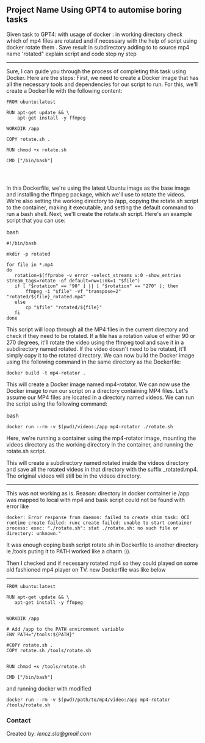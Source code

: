 ## Project Name Using GPT4 to automise boring tasks
Given task to GPT4: with usage of  docker : in working directory check which of mp4 files are rotated and  if necessary  with the help of script using docker rotate them . Save result in subdirectory adding to to source mp4 name 'rotated" explain script and code step ny step

---



Sure, I can guide you through the process of completing this task using Docker. Here are the steps:
First, we need to create a Docker image that has all the necessary tools and dependencies for our script to run. For this, we'll create a Dockerfile with the following content:



```
FROM ubuntu:latest

RUN apt-get update && \
    apt-get install -y ffmpeg

WORKDIR /app

COPY rotate.sh .

RUN chmod +x rotate.sh

CMD ["/bin/bash"]


 
 ```


In this Dockerfile, we're using the latest Ubuntu image as the base image and installing the ffmpeg package, which we'll use to rotate the videos. We're also setting the working directory to /app, copying the rotate.sh script to the container, making it executable, and setting the default command to run a bash shell.
Next, we'll create the rotate.sh script. Here's an example script that you can use:




bash
 ```
#!/bin/bash

mkdir -p rotated

for file in *.mp4
do
    rotation=$(ffprobe -v error -select_streams v:0 -show_entries stream_tags=rotate -of default=nw=1:nk=1 "$file")
    if [ "$rotation" == "90" ] || [ "$rotation" == "270" ]; then
        ffmpeg -i "$file" -vf "transpose=2" "rotated/${file}_rotated.mp4"
    else
        cp "$file" "rotated/${file}"
    fi
done
 ```



This script will loop through all the MP4 files in the current directory and check if they need to be rotated. If a file has a rotation value of either 90 or 270 degrees, it'll rotate the video using the ffmpeg tool and save it in a subdirectory named rotated. If the video doesn't need to be rotated, it'll simply copy it to the rotated directory.
We can now build the Docker image using the following command in the same directory as the Dockerfile:




 ```
docker build -t mp4-rotator .
 ```
This will create a Docker image named mp4-rotator.
We can now use the Docker image to run our script on a directory containing MP4 files. Let's assume our MP4 files are located in a directory named videos. We can run the script using the following command:




bash
 ```
docker run --rm -v $(pwd)/videos:/app mp4-rotator ./rotate.sh
 ```



Here, we're running a container using the mp4-rotator image, mounting the videos directory as the working directory in the container, and running the rotate.sh script.

This will create a subdirectory named rotated inside the videos directory and save all the rotated videos in that directory with the suffix _rotated.mp4. The original videos will still be in the videos directory.


---

This was not working as is.
Reason: directory in docker container ie /app was mapped to local with mp4 and bask script could not be found with error like 



 ``` 
 docker: Error response from daemon: failed to create shim task: OCI runtime create failed: runc create failed: unable to start container process: exec: "./rotate.sh": stat ./rotate.sh: no such file or directory: unknown."
 ```


 It was enough coping bash script rotate.sh in Dockerfile  to another directory ie /tools
 puting it to PATH worked like a charm :)).
 
 

Then I checked and if necessary rotated mp4 so they could played on some old fashioned mp4 player on TV.
new Dockerfile was like below



---




 ```
 FROM ubuntu:latest

RUN apt-get update && \
    apt-get install -y ffmpeg


WORKDIR /app

# Add /app to the PATH environment variable
ENV PATH="/tools:${PATH}"

#COPY rotate.sh .
COPY rotate.sh /tools/rotate.sh


RUN chmod +x /tools/rotate.sh

CMD ["/bin/bash"]
 ```
 
 and running docker with modified 
 ```
docker run --rm -v $(pwd)/path/to/mp4/video:/app mp4-rotator /tools/rotate.sh
 ```
### Contact
Created by: _lencz.sla@gmail.com_

